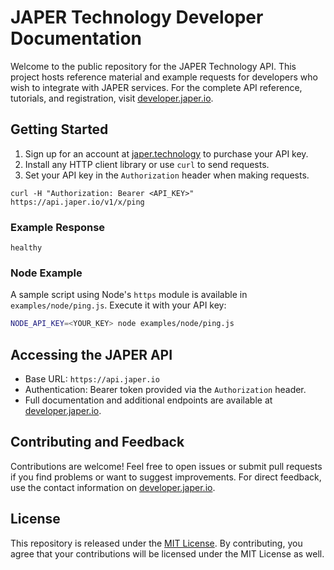 # JAPER Technology Developer Documentation

Welcome to the public repository for the JAPER Technology API. This project hosts reference material and example requests for developers who wish to integrate with JAPER services. For the complete API reference, tutorials, and registration, visit [developer.japer.io](https://developer.japer.io).

## Getting Started

1. Sign up for an account at [japer.technology](https://www.japer.technology/shop) to purchase your API key.
2. Install any HTTP client library or use `curl` to send requests.
3. Set your API key in the `Authorization` header when making requests.

```
curl -H "Authorization: Bearer <API_KEY>" https://api.japer.io/v1/x/ping
```

### Example Response

```
healthy
```

### Node Example

A sample script using Node's `https` module is available in `examples/node/ping.js`.
Execute it with your API key:

```bash
NODE_API_KEY=<YOUR_KEY> node examples/node/ping.js
```

## Accessing the JAPER API

- Base URL: `https://api.japer.io`
- Authentication: Bearer token provided via the `Authorization` header.
- Full documentation and additional endpoints are available at [developer.japer.io](https://developer.japer.io).

## Contributing and Feedback

Contributions are welcome! Feel free to open issues or submit pull requests if you find problems or want to suggest improvements. For direct feedback, use the contact information on [developer.japer.io](https://developer.japer.io).

## License

This repository is released under the [MIT License](LICENSE). By contributing, you agree that your contributions will be licensed under the MIT License as well.
